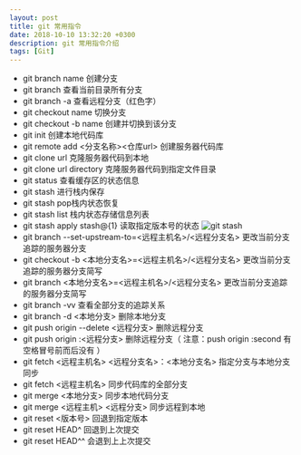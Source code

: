 ```yaml
---
layout: post
title: git 常用指令
date: 2018-10-10 13:32:20 +0300
description: git 常用指令介绍
tags: [Git]
---
```


* git branch name 创建分支
* git branch 查看当前目录所有分支
* git branch -a 查看远程分支（红色字）
* git checkout name 切换分支
* git checkout -b name 创建并切换到该分支
* git init 创建本地代码库
* git remote add <分支名称><仓库url> 创建服务器代码库
* git clone url 克隆服务器代码到本地
* git clone url directory 克隆服务器代码到指定文件目录
* git status 查看缓存区的状态信息
* git stash 进行栈内保存
* git stash pop栈内状态恢复
* git stash list 栈内状态存储信息列表
* git stash apply stash@{1} 读取指定版本号的状态
![git stash]({{site.baseurl}}/assets/img/2018.10.10/2018.10.10.png)
* git branch --set-upstream-to=<远程主机名>/<远程分支名> 更改当前分支追踪的服务器分支
* git checkout -b <本地分支名>=<远程主机名>/<远程分支名> 更改当前分支追踪的服务器分支简写
* git branch <本地分支名>=<远程主机名>/<远程分支名> 更改当前分支追踪的服务器分支简写
* git branch -vv 查看全部分支的追踪关系
* git branch -d <本地分支>  删除本地分支
* git push origin --delete <远程分支>  删除远程分支
* git push origin :<远程分支>   删除远程分支（ 注意：push origin :second  有空格冒号前而后没有 ）
* git fetch <远程主机名> <远程分支名>：<本地分支名>  指定分支与本地分支同步
* git fetch <远程主机名>  同步代码库的全部分支
* git merge <本地分支> 同步本地代码分支
* git merge <远程主机> <远程分支> 同步远程到本地
* git reset <版本号>  回退到指定版本
* git reset HEAD^ 回退到上次提交
* git reset HEAD^^ 会退到上上次提交